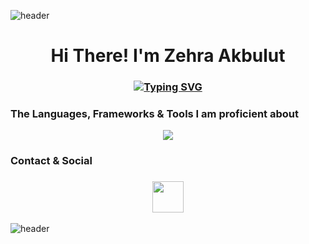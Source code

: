 ![header](https://capsule-render.vercel.app/api?type=wave&color=gradient&height=150&section=header)
<h1 align="center">Hi There! I'm Zehra Akbulut</h1>
<h3 align="center">

[![Typing SVG](https://readme-typing-svg.demolab.com?font=Edu+NSW+ACT+Foundation&weight=500&size=30&pause=1000&color=F70404&width=435&lines=Full+Stack+.Net+Development)](https://git.io/typing-svg)

</h3>

### The Languages, Frameworks & Tools I am proficient about

<p align="center">
<a href="https://skillicons.dev">
    <img src="https://skillicons.dev/icons?&theme=light&i=visualstudio,vscode,dotnet,cs,html,css,bootstrap,github,postgres,mongo,docker,postman"/>
  </a>
</p>

### Contact & Social
<h3 align="center">
 <a href="https://www.linkedin.com/in/zehra-akbulut/">
   <img height=50 src="https://cdn.jsdelivr.net/gh/devicons/devicon/icons/linkedin/linkedin-original.svg"/>
 </a>
</h3>

![header](https://capsule-render.vercel.app/api?type=wave&color=gradient&height=150&section=footer)

